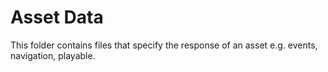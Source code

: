 
# Asset Data
This folder contains files that specify the response of an asset e.g. events, navigation, playable.